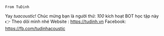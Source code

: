 
```
From TuDinh
```
Yay *tuacoustic*!
Chúc mừng bạn là người thứ: *100* kích hoạt BOT học tập này
👉  Theo dõi mình nhé
Website : https://tudinh.vn
Facebook: https://fb.com/tudinhacoustic





